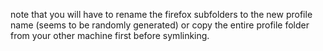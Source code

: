 note that you will have to rename the firefox subfolders to the new profile name (seems to be randomly generated) or copy the entire profile folder from your other machine first before symlinking.
